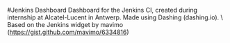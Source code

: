#Jenkins Dashboard
Dashboard for the Jenkins CI, created during internship at Alcatel-Lucent in Antwerp.
Made using Dashing (dashing.io).
\\
Based on the Jenkins widget by mavimo (https://gist.github.com/mavimo/6334816)
